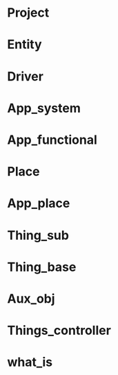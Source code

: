 <!--s_insert_{'file_n':'README.md','path+':'','sub':'toc_toc'}-->
<!--e_insert-->

# Project

<!--s_insert_{'file_n':'docs/Entities.md','path+':'docs/','level':+1}-->
<!--e_insert-->

# Entity

<!--s_insert_{'file_n':'docs/Entities.md','path+':'docs/','level':+1}-->
<!--e_insert-->

<!--s_insert_{'file_n':'docs/Entities.md','path+':'docs/','level':+1}-->
<!--e_insert-->

<!--s_insert_{'file_n':'docs/Entities.md','path+':'docs/','level':+1}-->
<!--e_insert-->

<!--s_insert_{'file_n':'docs/Entities.md','path+':'docs/','level':+1}-->
<!--e_insert-->

<!--s_insert_{'file_n':'docs/Entities.md','path+':'docs/','level':+1}-->
<!--e_insert-->

# Driver

<!--s_insert_{'file_n':'docs/Btle_driver.md','path+':'docs/','level':+1}-->
<!--e_insert-->

<!--s_insert_{'file_n':'docs/Camera.md','path+':'docs/','level':+1}-->
<!--e_insert-->

<!--s_insert_{'file_n':'docs/Daikin_driver.md','path+':'docs/','level':+1}-->
<!--e_insert-->

<!--s_insert_{'file_n':'docs/Dropbox_driver.md','path+':'docs/','level':+1}-->
<!--e_insert-->

<!--s_insert_{'file_n':'docs/Google_driver.md','path+':'docs/','level':+1}-->
<!--e_insert-->

<!--s_insert_{'file_n':'docs/HAP_driver.md','path+':'docs/','level':+1}-->
<!--e_insert-->

<!--s_insert_{'file_n':'docs/Hue_driver.md','path+':'docs/','level':+1}-->
<!--e_insert-->

<!--s_insert_{'file_n':'docs/Ifttt_driver.md','path+':'docs/','level':+1}-->
<!--e_insert-->

<!--s_insert_{'file_n':'docs/Ikea_driver.md','path+':'docs/','level':+1}-->
<!--e_insert-->

<!--s_insert_{'file_n':'docs/Ip_building_driver.md','path+':'docs/','level':+1}-->
<!--e_insert-->

<!--s_insert_{'file_n':'docs/KNX_driver.md','path+':'docs/','level':+1}-->
<!--e_insert-->

<!--s_insert_{'file_n':'docs/Log_driver.md','path+':'docs/','level':+1}-->
<!--e_insert-->

<!--s_insert_{'file_n':'docs/Loxone_driver.md','path+':'docs/','level':+1}-->
<!--e_insert-->

<!--s_insert_{'file_n':'docs/Lutron_driver.md','path+':'docs/','level':+1}-->
<!--e_insert-->

<!--s_insert_{'file_n':'docs/Modbus_driver.md','path+':'docs/','level':+1}-->
<!--e_insert-->

<!--s_insert_{'file_n':'docs/Netatmo_driver.md','path+':'docs/','level':+1}-->
<!--e_insert-->

<!--s_insert_{'file_n':'docs/Netatmo_driver.md','path+':'docs/','level':+1}-->
<!--e_insert-->

<!--s_insert_{'file_n':'docs/Niko_driver.md','path+':'docs/','level':+1}-->
<!--e_insert-->

<!--s_insert_{'file_n':'docs/One_wire_driver.md','path+':'docs/','level':+1}-->
<!--e_insert-->

<!--s_insert_{'file_n':'docs/Piface_driver.md','path+':'docs/','level':+1}-->
<!--e_insert-->

<!--s_insert_{'file_n':'docs/Slack_driver.md','path+':'docs/','level':+1}-->
<!--e_insert-->

<!--s_insert_{'file_n':'docs/Sms_driver.md','path+':'docs/','level':+1}-->
<!--e_insert-->

<!--s_insert_{'file_n':'docs/Somfy_driver.md','path+':'docs/','level':+1}-->
<!--e_insert-->

<!--s_insert_{'file_n':'docs/Sonos.md','path+':'docs/','level':+1}-->
<!--e_insert-->

<!--s_insert_{'file_n':'docs/Tcp_driver.md','path+':'docs/','level':+1}-->
<!--e_insert-->

<!--s_insert_{'file_n':'docs/Text2speech_driver.md','path+':'docs/','level':+1}-->
<!--e_insert-->

<!--s_insert_{'file_n':'docs/Twitter_driver.md','path+':'docs/','level':+1}-->
<!--e_insert-->

<!--s_insert_{'file_n':'docs/Udp_driver.md','path+':'docs/','level':+1}-->
<!--e_insert-->

<!--s_insert_{'file_n':'docs/Unipi_driver.md','path+':'docs/','level':+1}-->
<!--e_insert-->

<!--s_insert_{'file_n':'docs/Usb_driver.md','path+':'docs/','level':+1}-->
<!--e_insert-->

<!--s_insert_{'file_n':'docs/Vera_driver.md','path+':'docs/','level':+1}-->
<!--e_insert-->

# App_system

<!--s_insert_{'file_n':'docs/Deployer.md','path+':'docs/','level':+1}-->
<!--e_insert-->

<!--s_insert_{'file_n':'docs/Feeder.md','path+':'docs/','level':+1}-->
<!--e_insert-->

<!--s_insert_{'file_n':'docs/Forensics.md','path+':'docs/','level':+1}-->
<!--e_insert-->

<!--s_insert_{'file_n':'docs/Site_home_settings.md','path+':'docs/','level':+1}-->
<!--e_insert-->

<!--s_insert_{'file_n':'docs/My_assistant.md','path+':'docs/','level':+1}-->
<!--e_insert-->

<!--s_insert_{'file_n':'docs/Network_controller.md','path+':'docs/','level':+1}-->
<!--e_insert-->

<!--s_insert_{'file_n':'docs/Notifier.md','path+':'docs/','level':+1}-->
<!--e_insert-->

<!--s_insert_{'file_n':'docs/Prj_parser.md','path+':'docs/','level':+1}-->
<!--e_insert-->

<!--s_insert_{'file_n':'docs/Scenes_app.md','path+':'docs/','level':+1}-->
<!--e_insert-->

<!--s_insert_{'file_n':'docs/Site_home_settings.md','path+':'docs/','level':+1}-->
<!--e_insert-->

<!--s_insert_{'file_n':'docs/Site_tasker.md','path+':'docs/','level':+1}-->
<!--e_insert-->

<!--s_insert_{'file_n':'docs/Things_additions.md','path+':'docs/','level':+1}-->
<!--e_insert-->

<!--s_insert_{'file_n':'docs/Things_sync.md','path+':'docs/','level':+1}-->
<!--e_insert-->

# App_functional

<!--s_insert_{'file_n':'docs/Access.md','path+':'docs/','level':+1}-->
<!--e_insert-->

<!--s_insert_{'file_n':'docs/Access.md','path+':'docs/','level':+1}-->
<!--e_insert-->

<!--s_insert_{'file_n':'docs/Climate.md','path+':'docs/','level':+1}-->
<!--e_insert-->

<!--s_insert_{'file_n':'docs/Irrigation.md','path+':'docs/','level':+1}-->
<!--e_insert-->

<!--s_insert_{'file_n':'docs/Light_manager.md','path+':'docs/','level':+1}-->
<!--e_insert-->

<!--s_insert_{'file_n':'docs/Security.md','path+':'docs/','level':+1}-->
<!--e_insert-->

<!--s_insert_{'file_n':'docs/Door.md','path+':'docs/','level':+1}-->
<!--e_insert-->

# Place

<!--s_insert_{'file_n':'docs/Room_place.md','path+':'docs/','level':+1}-->
<!--e_insert-->

<!--s_insert_{'file_n':'docs/Room_place.md','path+':'docs/','level':+1}-->
<!--e_insert-->

# App_place

<!--s_insert_{'file_n':'docs/Access.md','path+':'docs/','level':+1}-->
<!--e_insert-->

<!--s_insert_{'file_n':'docs/Camera.md','path+':'docs/','level':+1}-->
<!--e_insert-->

<!--s_insert_{'file_n':'docs/Climate.md','path+':'docs/','level':+1}-->
<!--e_insert-->

<!--s_insert_{'file_n':'docs/Climate.md','path+':'docs/','level':+1}-->
<!--e_insert-->

<!--s_insert_{'file_n':'docs/Control.md','path+':'docs/','level':+1}-->
<!--e_insert-->

<!--s_insert_{'file_n':'docs/Doorbell.md','path+':'docs/','level':+1}-->
<!--e_insert-->

<!--s_insert_{'file_n':'docs/Door.md','path+':'docs/','level':+1}-->
<!--e_insert-->

<!--s_insert_{'file_n':'docs/Utility.md','path+':'docs/','level':+1}-->
<!--e_insert-->

<!--s_insert_{'file_n':'docs/Network_controller.md','path+':'docs/','level':+1}-->
<!--e_insert-->

<!--s_insert_{'file_n':'docs/Irrigation.md','path+':'docs/','level':+1}-->
<!--e_insert-->

<!--s_insert_{'file_n':'docs/Irrigation.md','path+':'docs/','level':+1}-->
<!--e_insert-->

<!--s_insert_{'file_n':'docs/Light_manager.md','path+':'docs/','level':+1}-->
<!--e_insert-->

<!--s_insert_{'file_n':'docs/Mailbox_alert.md','path+':'docs/','level':+1}-->
<!--e_insert-->

<!--s_insert_{'file_n':'docs/Monitor.md','path+':'docs/','level':+1}-->
<!--e_insert-->

<!--s_insert_{'file_n':'docs/Music_players.md','path+':'docs/','level':+1}-->
<!--e_insert-->

<!--s_insert_{'file_n':'docs/Phone_dialer.md','path+':'docs/','level':+1}-->
<!--e_insert-->

<!--s_insert_{'file_n':'docs/Pool_manager.md','path+':'docs/','level':+1}-->
<!--e_insert-->

<!--s_insert_{'file_n':'docs/Security.md','path+':'docs/','level':+1}-->
<!--e_insert-->

<!--s_insert_{'file_n':'docs/Security.md','path+':'docs/','level':+1}-->
<!--e_insert-->

<!--s_insert_{'file_n':'docs/Things_controllers.md','path+':'docs/','level':+1}-->
<!--e_insert-->

<!--s_insert_{'file_n':'docs/Weather_station.md','path+':'docs/','level':+1}-->
<!--e_insert-->

<!--s_insert_{'file_n':'docs/Door.md','path+':'docs/','level':+1}-->
<!--e_insert-->

# Thing_sub

<!--s_insert_{'file_n':'docs/Things.md','path+':'docs/','level':+1}-->
<!--e_insert-->

<!--s_insert_{'file_n':'docs/Access.md','path+':'docs/','level':+1}-->
<!--e_insert-->

<!--s_insert_{'file_n':'docs/Access.md','path+':'docs/','level':+1}-->
<!--e_insert-->

<!--s_insert_{'file_n':'docs/Things.md','path+':'docs/','level':+1}-->
<!--e_insert-->

<!--s_insert_{'file_n':'docs/Things.md','path+':'docs/','level':+1}-->
<!--e_insert-->

<!--s_insert_{'file_n':'docs/Ble_gw_th.md','path+':'docs/','level':+1}-->
<!--e_insert-->

<!--s_insert_{'file_n':'docs/Things.md','path+':'docs/','level':+1}-->
<!--e_insert-->

<!--s_insert_{'file_n':'docs/Camera.md','path+':'docs/','level':+1}-->
<!--e_insert-->

<!--s_insert_{'file_n':'docs/Climate.md','path+':'docs/','level':+1}-->
<!--e_insert-->

<!--s_insert_{'file_n':'docs/Climate.md','path+':'docs/','level':+1}-->
<!--e_insert-->

<!--s_insert_{'file_n':'docs/Climate.md','path+':'docs/','level':+1}-->
<!--e_insert-->

<!--s_insert_{'file_n':'docs/Climate.md','path+':'docs/','level':+1}-->
<!--e_insert-->

<!--s_insert_{'file_n':'docs/Climate.md','path+':'docs/','level':+1}-->
<!--e_insert-->

<!--s_insert_{'file_n':'docs/Climate.md','path+':'docs/','level':+1}-->
<!--e_insert-->

<!--s_insert_{'file_n':'docs/Things.md','path+':'docs/','level':+1}-->
<!--e_insert-->

<!--s_insert_{'file_n':'docs/Things.md','path+':'docs/','level':+1}-->
<!--e_insert-->

<!--s_insert_{'file_n':'docs/Door.md','path+':'docs/','level':+1}-->
<!--e_insert-->

<!--s_insert_{'file_n':'docs/Things.md','path+':'docs/','level':+1}-->
<!--e_insert-->

<!--s_insert_{'file_n':'docs/Things.md','path+':'docs/','level':+1}-->
<!--e_insert-->

<!--s_insert_{'file_n':'docs/Things.md','path+':'docs/','level':+1}-->
<!--e_insert-->

<!--s_insert_{'file_n':'docs/Things.md','path+':'docs/','level':+1}-->
<!--e_insert-->

<!--s_insert_{'file_n':'docs/Things.md','path+':'docs/','level':+1}-->
<!--e_insert-->

<!--s_insert_{'file_n':'docs/Things.md','path+':'docs/','level':+1}-->
<!--e_insert-->

<!--s_insert_{'file_n':'docs/Ping.md','path+':'docs/','level':+1}-->
<!--e_insert-->

<!--s_insert_{'file_n':'docs/Things.md','path+':'docs/','level':+1}-->
<!--e_insert-->

<!--s_insert_{'file_n':'docs/Things.md','path+':'docs/','level':+1}-->
<!--e_insert-->

<!--s_insert_{'file_n':'docs/Sonos.md','path+':'docs/','level':+1}-->
<!--e_insert-->

<!--s_insert_{'file_n':'docs/Things.md','path+':'docs/','level':+1}-->
<!--e_insert-->

<!--s_insert_{'file_n':'docs/Things.md','path+':'docs/','level':+1}-->
<!--e_insert-->

<!--s_insert_{'file_n':'docs/Door.md','path+':'docs/','level':+1}-->
<!--e_insert-->

<!--s_insert_{'file_n':'docs/Things.md','path+':'docs/','level':+1}-->
<!--e_insert-->

<!--s_insert_{'file_n':'docs/Things.md','path+':'docs/','level':+1}-->
<!--e_insert-->

<!--s_insert_{'file_n':'docs/Door.md','path+':'docs/','level':+1}-->
<!--e_insert-->

# Thing_base

<!--s_insert_{'file_n':'docs/Light_manager.md','path+':'docs/','level':+1}-->
<!--e_insert-->

<!--s_insert_{'file_n':'docs/Things.md','path+':'docs/','level':+1}-->
<!--e_insert-->

<!--s_insert_{'file_n':'docs/Things.md','path+':'docs/','level':+1}-->
<!--e_insert-->

<!--s_insert_{'file_n':'docs/Things.md','path+':'docs/','level':+1}-->
<!--e_insert-->

<!--s_insert_{'file_n':'docs/Things.md','path+':'docs/','level':+1}-->
<!--e_insert-->

<!--s_insert_{'file_n':'docs/Virtual.md','path+':'docs/','level':+1}-->
<!--e_insert-->

<!--s_insert_{'file_n':'docs/Virtual.md','path+':'docs/','level':+1}-->
<!--e_insert-->

<!--s_insert_{'file_n':'docs/Virtual.md','path+':'docs/','level':+1}-->
<!--e_insert-->

# Aux_obj

<!--s_insert_{'file_n':'docs/Vera_driver.md','path+':'docs/','level':+1}-->
<!--e_insert-->

# Things_controller

<!--s_insert_{'file_n':'docs/Things_controllers.md','path+':'docs/','level':+1}-->
<!--e_insert-->

<!--s_insert_{'file_n':'docs/Things_controllers.md','path+':'docs/','level':+1}-->
<!--e_insert-->

<!--s_insert_{'file_n':'docs/Things_controllers.md','path+':'docs/','level':+1}-->
<!--e_insert-->

<!--s_insert_{'file_n':'docs/Things_controllers.md','path+':'docs/','level':+1}-->
<!--e_insert-->

<!--s_insert_{'file_n':'docs/Things_controllers.md','path+':'docs/','level':+1}-->
<!--e_insert-->

<!--s_insert_{'file_n':'docs/Things_controllers.md','path+':'docs/','level':+1}-->
<!--e_insert-->

<!--s_insert_{'file_n':'docs/Things_controllers.md','path+':'docs/','level':+1}-->
<!--e_insert-->

<!--s_insert_{'file_n':'docs/Things_controllers.md','path+':'docs/','level':+1}-->
<!--e_insert-->

<!--s_insert_{'file_n':'docs/Things_controllers.md','path+':'docs/','level':+1}-->
<!--e_insert-->

<!--s_insert_{'file_n':'docs/Things_controllers.md','path+':'docs/','level':+1}-->
<!--e_insert-->

<!--s_insert_{'file_n':'docs/Things_controllers.md','path+':'docs/','level':+1}-->
<!--e_insert-->

<!--s_insert_{'file_n':'docs/Things_controllers.md','path+':'docs/','level':+1}-->
<!--e_insert-->

<!--s_insert_{'file_n':'docs/Things_controllers.md','path+':'docs/','level':+1}-->
<!--e_insert-->

<!--s_insert_{'file_n':'docs/Things_controllers.md','path+':'docs/','level':+1}-->
<!--e_insert-->

<!--s_insert_{'file_n':'docs/Things_controllers.md','path+':'docs/','level':+1}-->
<!--e_insert-->

<!--s_insert_{'file_n':'docs/Things_controllers.md','path+':'docs/','level':+1}-->
<!--e_insert-->

<!--s_insert_{'file_n':'docs/Things_controllers.md','path+':'docs/','level':+1}-->
<!--e_insert-->

<!--s_insert_{'file_n':'docs/Things_controllers.md','path+':'docs/','level':+1}-->
<!--e_insert-->

<!--s_insert_{'file_n':'docs/Things_controllers.md','path+':'docs/','level':+1}-->
<!--e_insert-->

# what_is

<!--s_insert_{'file_n':'docs/Properties.md','path+':'docs/','level':+1}-->
<!--e_insert-->

<!--s_insert_{'file_n':'docs/Properties.md','path+':'docs/','level':+1}-->
<!--e_insert-->

<!--s_insert_{'file_n':'docs/Error_Warn.md','path+':'docs/','level':+1}-->
<!--e_insert-->

<!--s_insert_{'file_n':'docs/Properties.md','path+':'docs/','level':+1}-->
<!--e_insert-->

<!--s_insert_{'file_n':'docs/Notifier.md','path+':'docs/','level':+1}-->
<!--e_insert-->

<!--s_insert_{'file_n':'docs/Path.md','path+':'docs/','level':+1}-->
<!--e_insert-->

<!--s_insert_{'file_n':'docs/Things.md','path+':'docs/','level':+1}-->
<!--e_insert-->

<!--s_insert_{'file_n':'docs/Value_logic.md','path+':'docs/','level':+1}-->
<!--e_insert-->

<!--s_insert_{'file_n':'docs/Value_logic.md','path+':'docs/','level':+1}-->
<!--e_insert-->

<!--s_insert_{'file_n':'docs/Virtual.md','path+':'docs/','level':+1}-->
<!--e_insert-->

